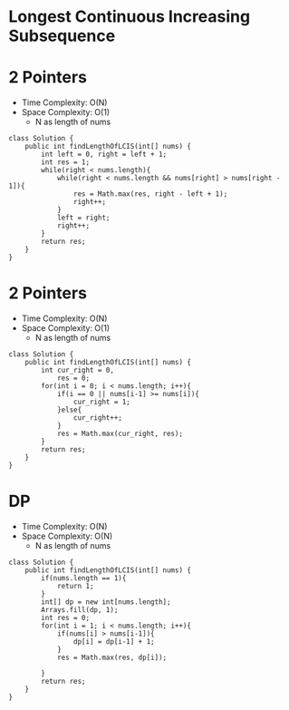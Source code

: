 # Longest Continuous Increasing Subsequence
# 2 Pointers
* Time Complexity: O(N)
* Space Complexity: O(1)
	* N as length of nums
```
class Solution {
    public int findLengthOfLCIS(int[] nums) {
        int left = 0, right = left + 1;
        int res = 1;
        while(right < nums.length){
            while(right < nums.length && nums[right] > nums[right - 1]){
                res = Math.max(res, right - left + 1);
                right++;
            }
            left = right;
            right++;
        }
        return res;
    }
}
```
# 2 Pointers
* Time Complexity: O(N)
* Space Complexity: O(1)
	* N as length of nums
```
class Solution {
    public int findLengthOfLCIS(int[] nums) {
        int cur_right = 0, 
            res = 0;
        for(int i = 0; i < nums.length; i++){
            if(i == 0 || nums[i-1] >= nums[i]){
                cur_right = 1;
            }else{
                cur_right++;
            }
            res = Math.max(cur_right, res);
        }
        return res;
    }
}
```
# DP
* Time Complexity: O(N)
* Space Complexity: O(N)
	* N as length of nums
```
class Solution {
    public int findLengthOfLCIS(int[] nums) {
        if(nums.length == 1){
            return 1;
        }
        int[] dp = new int[nums.length];
        Arrays.fill(dp, 1);
        int res = 0;
        for(int i = 1; i < nums.length; i++){
            if(nums[i] > nums[i-1]){
                dp[i] = dp[i-1] + 1;
            }
            res = Math.max(res, dp[i]);
            
        }
        return res;
    }
}
```